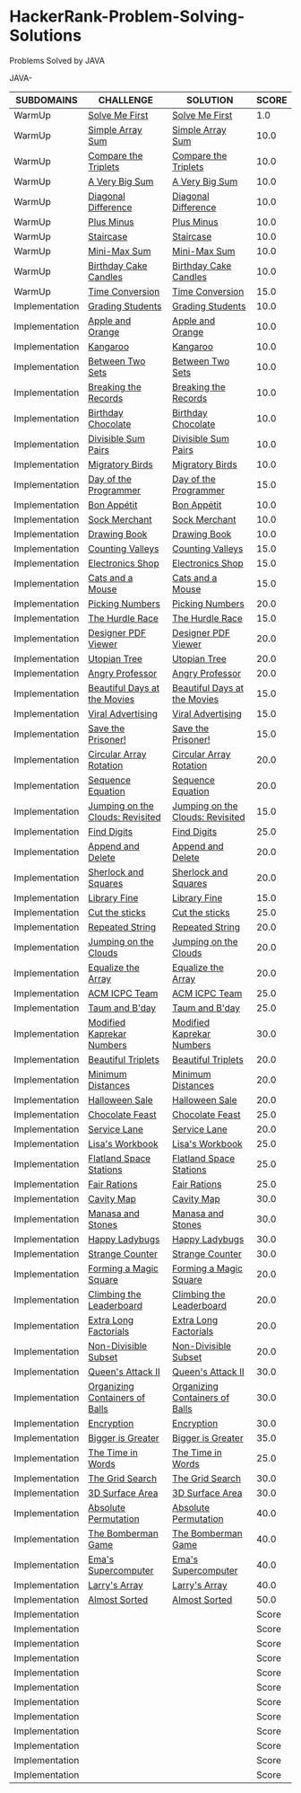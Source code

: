 # HackerRank-Problem-Solving-Solutions
Problems Solved by JAVA

JAVA-

| SUBDOMAINS  | CHALLENGE | SOLUTION | SCORE |
| ----------- | --------- | -------- | ----- |
| WarmUp | [Solve Me First](https://www.hackerrank.com/challenges/solve-me-first/problem) | [Solve Me First](https://github.com/uluhanci/HackerRank-Problem-Solving-Solutions/blob/master/Solve%20Me%20First) | 1.0 |
|WarmUp| [Simple Array Sum](https://www.hackerrank.com/challenges/simple-array-sum/problem) | [Simple Array Sum](https://github.com/uluhanci/HackerRank-Problem-Solving-Solutions/blob/master/Simple%20Array%20Sum) | 10.0 |
|WarmUp| [Compare the Triplets](https://www.hackerrank.com/challenges/compare-the-triplets/problem) | [Compare the Triplets](https://github.com/uluhanci/HackerRank-Problem-Solving-Solutions/blob/master/Compare%20the%20Triplets) | 10.0 |
|WarmUp| [A Very Big Sum](https://www.hackerrank.com/challenges/a-very-big-sum/problem) | [A Very Big Sum](https://github.com/uluhanci/HackerRank-Problem-Solving-Solutions/blob/master/A%20Very%20Big%20Sum) | 10.0 |
|WarmUp| [Diagonal Difference](https://www.hackerrank.com/challenges/diagonal-difference/problem) | [Diagonal Difference](https://github.com/uluhanci/HackerRank-Problem-Solving-Solutions/blob/master/Diagonal%20Difference) | 10.0 |
|WarmUp| [Plus Minus](https://www.hackerrank.com/challenges/plus-minus/problem) | [Plus Minus](https://github.com/uluhanci/HackerRank-Problem-Solving-Solutions/blob/master/Plus%20Minus) | 10.0 |
|WarmUp| [Staircase](https://www.hackerrank.com/challenges/staircase/problem) | [Staircase](https://github.com/uluhanci/HackerRank-Problem-Solving-Solutions/blob/master/Staircase) | 10.0 |
|WarmUp| [Mini-Max Sum](https://www.hackerrank.com/challenges/mini-max-sum/problem) | [Mini-Max Sum](https://github.com/uluhanci/HackerRank-Problem-Solving-Solutions/blob/master/Mini-Max%20Sum) |10.0|
|WarmUp| [Birthday Cake Candles](https://www.hackerrank.com/challenges/birthday-cake-candles/problem) | [Birthday Cake Candles](https://github.com/uluhanci/HackerRank-Problem-Solving-Solutions/blob/master/Birthday%20Cake%20Candles) |10.0|
|WarmUp| [Time Conversion](https://www.hackerrank.com/challenges/time-conversion/problem) | [Time Conversion](https://github.com/uluhanci/HackerRank-Problem-Solving-Solutions/blob/master/Time%20Conversion) | 15.0 |
|Implementation| [Grading Students](https://www.hackerrank.com/challenges/grading/problem) | [Grading Students](https://github.com/uluhanci/HackerRank-Problem-Solving-Solutions/blob/master/Grading%20Students) | 10.0 |
|Implementation| [Apple and Orange](https://www.hackerrank.com/challenges/apple-and-orange/problem) | [Apple and Orange](https://github.com/uluhanci/HackerRank-Problem-Solving-Solutions/blob/master/Apple%20and%20Orange) | 10.0 |
|Implementation| [Kangaroo](https://www.hackerrank.com/challenges/kangaroo/problem) | [Kangaroo](https://github.com/uluhanci/HackerRank-Problem-Solving-Solutions/blob/master/Kangaroo) | 10.0 |
|Implementation| [Between Two Sets](https://www.hackerrank.com/challenges/between-two-sets/problem) | [Between Two Sets](https://github.com/uluhanci/HackerRank-Problem-Solving-Solutions/blob/master/Between%20Two%20Sets) | 10.0 |
|Implementation| [Breaking the Records](https://www.hackerrank.com/challenges/breaking-best-and-worst-records/problem) | [Breaking the Records](https://github.com/uluhanci/HackerRank-Problem-Solving-Solutions/blob/master/Breaking%20the%20Records) | 10.0 |
|Implementation| [Birthday Chocolate](https://www.hackerrank.com/challenges/the-birthday-bar/problem) | [Birthday Chocolate](https://github.com/uluhanci/HackerRank-Problem-Solving-Solutions/blob/master/Birthday%20Chocolate) | 10.0|
|Implementation| [Divisible Sum Pairs](https://www.hackerrank.com/challenges/divisible-sum-pairs/problem) | [Divisible Sum Pairs](https://github.com/uluhanci/HackerRank-Problem-Solving-Solutions/blob/master/Divisible%20Sum%20Pairs) | 10.0 |
|Implementation| [Migratory Birds](https://www.hackerrank.com/challenges/migratory-birds/problem) | [Migratory Birds](https://github.com/uluhanci/HackerRank-Problem-Solving-Solutions/blob/master/Migratory%20Birds) | 10.0 |
|Implementation| [Day of the Programmer](https://www.hackerrank.com/challenges/day-of-the-programmer/problem) | [Day of the Programmer](https://github.com/uluhanci/HackerRank-Problem-Solving-Solutions/blob/master/Day%20of%20the%20Programmer) | 15.0 |
|Implementation| [Bon Appétit](https://www.hackerrank.com/challenges/bon-appetit/problem) | [Bon Appétit](https://github.com/uluhanci/HackerRank-Problem-Solving-Solutions/blob/master/Bon%20App%C3%A9tit) | 10.0 |
|Implementation| [Sock Merchant](https://www.hackerrank.com/challenges/sock-merchant/problem) | [Sock Merchant](https://github.com/uluhanci/HackerRank-Problem-Solving-Solutions/blob/master/Sock%20Merchant) | 10.0 |
|Implementation| [Drawing Book](https://www.hackerrank.com/challenges/drawing-book/problem) | [Drawing Book](https://github.com/uluhanci/HackerRank-Problem-Solving-Solutions/blob/master/Drawing%20Book) | 10.0 |
|Implementation| [Counting Valleys](https://www.hackerrank.com/challenges/counting-valleys/problem) | [Counting Valleys](https://github.com/uluhanci/HackerRank-Problem-Solving-Solutions/blob/master/Counting%20Valleys) | 15.0 |
|Implementation| [Electronics Shop](https://www.hackerrank.com/challenges/electronics-shop/problem) | [Electronics Shop](https://github.com/uluhanci/HackerRank-Problem-Solving-Solutions/blob/master/Electronics%20Shop) | 15.0 |
|Implementation| [Cats and a Mouse](https://www.hackerrank.com/challenges/cats-and-a-mouse/problem) | [Cats and a Mouse](https://github.com/uluhanci/HackerRank-Problem-Solving-Solutions/blob/master/Cats%20and%20a%20Mouse) | 15.0 |
|Implementation| [Picking Numbers](https://www.hackerrank.com/challenges/picking-numbers/problem) | [Picking Numbers](https://github.com/uluhanci/HackerRank-Problem-Solving-Solutions/blob/master/Picking%20Numbers) | 20.0 |
|Implementation| [The Hurdle Race](https://www.hackerrank.com/challenges/the-hurdle-race/problem) | [The Hurdle Race](https://github.com/uluhanci/HackerRank-Problem-Solving-Solutions/blob/master/The%20Hurdle%20Race) | 15.0 |
|Implementation| [Designer PDF Viewer](https://www.hackerrank.com/challenges/designer-pdf-viewer/problem) | [Designer PDF Viewer](https://github.com/uluhanci/HackerRank-Problem-Solving-Solutions/blob/master/Designer%20PDF%20Viewer) | 20.0 |
|Implementation| [Utopian Tree](https://www.hackerrank.com/challenges/utopian-tree/problem) | [Utopian Tree](https://github.com/uluhanci/HackerRank-Problem-Solving-Solutions/blob/master/Utopian%20Tree) | 20.0 |
|Implementation| [Angry Professor](https://www.hackerrank.com/challenges/angry-professor/problem) | [Angry Professor](https://github.com/uluhanci/HackerRank-Problem-Solving-Solutions/blob/master/Angry%20Professor) | 20.0 |
|Implementation| [Beautiful Days at the Movies](https://www.hackerrank.com/challenges/beautiful-days-at-the-movies/problem) | [Beautiful Days at the Movies](https://github.com/uluhanci/HackerRank-Problem-Solving-Solutions/blob/master/Beautiful%20Days%20at%20the%20Movies) | 15.0 |
|Implementation| [Viral Advertising](https://www.hackerrank.com/challenges/strange-advertising/problem) | [Viral Advertising](https://github.com/uluhanci/HackerRank-Problem-Solving-Solutions/blob/master/Viral%20Advertising) | 15.0 |
|Implementation| [Save the Prisoner!](https://www.hackerrank.com/challenges/save-the-prisoner/problem) | [Save the Prisoner!](https://github.com/uluhanci/HackerRank-Problem-Solving-Solutions/blob/master/Save%20the%20Prisoner!) | 15.0 |
|Implementation| [Circular Array Rotation](https://www.hackerrank.com/challenges/circular-array-rotation/problem) | [Circular Array Rotation](https://github.com/uluhanci/HackerRank-Problem-Solving-Solutions/blob/master/Circular%20Array%20Rotation) | 20.0 |
|Implementation| [Sequence Equation](https://www.hackerrank.com/challenges/permutation-equation/problem) | [Sequence Equation](https://github.com/uluhanci/HackerRank-Problem-Solving-Solutions/blob/master/Sequence%20Equation) | 20.0 |
|Implementation| [Jumping on the Clouds: Revisited](https://www.hackerrank.com/challenges/jumping-on-the-clouds-revisited/problem) | [Jumping on the Clouds: Revisited](https://github.com/uluhanci/HackerRank-Problem-Solving-Solutions/blob/master/Jumping%20on%20the%20Clouds:%20Revisited) | 15.0 |
|Implementation| [Find Digits](https://www.hackerrank.com/challenges/find-digits/problem) | [Find Digits](https://github.com/uluhanci/HackerRank-Problem-Solving-Solutions/blob/master/Find%20Digits) | 25.0 |
|Implementation| [Append and Delete](https://www.hackerrank.com/challenges/append-and-delete/problem) | [Append and Delete](https://github.com/uluhanci/HackerRank-Problem-Solving-Solutions/blob/master/Append%20and%20Delete) | 20.0 |
|Implementation| [Sherlock and Squares](https://www.hackerrank.com/challenges/sherlock-and-squares/problem) | [Sherlock and Squares](https://github.com/uluhanci/HackerRank-Problem-Solving-Solutions/blob/master/Sherlock%20and%20Squares) | 20.0 |
|Implementation| [Library Fine](https://www.hackerrank.com/challenges/library-fine/problem) | [Library Fine](https://github.com/uluhanci/HackerRank-Problem-Solving-Solutions/blob/master/Library%20Fine) | 15.0 |
|Implementation| [Cut the sticks](https://www.hackerrank.com/challenges/cut-the-sticks/problem) | [Cut the sticks](https://github.com/uluhanci/HackerRank-Problem-Solving-Solutions/blob/master/Cut%20the%20sticks) | 25.0 |
|Implementation| [Repeated String](https://www.hackerrank.com/challenges/repeated-string/problem) | [Repeated String](https://github.com/uluhanci/HackerRank-Problem-Solving-Solutions/blob/master/Repeated%20String) | 20.0 |
|Implementation| [Jumping on the Clouds](https://www.hackerrank.com/challenges/jumping-on-the-clouds/problem) | [Jumping on the Clouds](https://github.com/uluhanci/HackerRank-Problem-Solving-Solutions/blob/master/Jumping%20on%20the%20Clouds) | 20.0 |
|Implementation| [Equalize the Array](https://www.hackerrank.com/challenges/equality-in-a-array/problem) | [Equalize the Array](https://github.com/uluhanci/HackerRank-Problem-Solving-Solutions/blob/master/Equalize%20the%20Array) | 20.0 |
|Implementation| [ACM ICPC Team](https://www.hackerrank.com/challenges/acm-icpc-team/problem) | [ACM ICPC Team](https://github.com/uluhanci/HackerRank-Problem-Solving-Solutions/blob/master/ACM%20ICPC%20Team) | 25.0 |
|Implementation| [Taum and B'day](https://www.hackerrank.com/challenges/taum-and-bday/problem) | [Taum and B'day](https://github.com/uluhanci/HackerRank-Problem-Solving-Solutions/blob/master/Taum%20and%20B'day) | 25.0 |
|Implementation| [Modified Kaprekar Numbers](https://www.hackerrank.com/challenges/kaprekar-numbers/problem) | [Modified Kaprekar Numbers](https://github.com/uluhanci/HackerRank-Problem-Solving-Solutions/blob/master/Modified%20Kaprekar%20Numbers) | 30.0 |
|Implementation| [Beautiful Triplets](https://www.hackerrank.com/challenges/beautiful-triplets/problem) | [Beautiful Triplets](https://github.com/uluhanci/HackerRank-Problem-Solving-Solutions/blob/master/Beautiful%20Triplets) | 20.0 |
|Implementation| [Minimum Distances](https://www.hackerrank.com/challenges/minimum-distances/problem) | [Minimum Distances](https://github.com/uluhanci/HackerRank-Problem-Solving-Solutions/blob/master/Minimum%20Distances) | 20.0 |
|Implementation| [Halloween Sale](https://www.hackerrank.com/challenges/halloween-sale/problem) | [Halloween Sale](https://github.com/uluhanci/HackerRank-Problem-Solving-Solutions/blob/master/Halloween%20Sale) | 20.0 |
|Implementation| [Chocolate Feast](https://www.hackerrank.com/challenges/chocolate-feast/problem) | [Chocolate Feast](https://github.com/uluhanci/HackerRank-Problem-Solving-Solutions/blob/master/Chocolate%20Feast) | 25.0 |
|Implementation| [Service Lane](https://www.hackerrank.com/challenges/service-lane/problem) | [Service Lane](https://github.com/uluhanci/HackerRank-Problem-Solving-Solutions/blob/master/Service%20Lane) | 20.0 |
|Implementation| [Lisa's Workbook](https://www.hackerrank.com/challenges/lisa-workbook/problem) | [Lisa's Workbook](https://github.com/uluhanci/HackerRank-Problem-Solving-Solutions/blob/master/Lisa's%20Workbook) | 25.0 |
|Implementation| [Flatland Space Stations](https://www.hackerrank.com/challenges/flatland-space-stations/problem) | [Flatland Space Stations](https://github.com/uluhanci/HackerRank-Problem-Solving-Solutions/blob/master/Flatland%20Space%20Stations) | 25.0 |
|Implementation| [Fair Rations](https://www.hackerrank.com/challenges/fair-rations/problem) | [Fair Rations](https://github.com/uluhanci/HackerRank-Problem-Solving-Solutions/blob/master/Fair%20Rations) | 25.0 |
|Implementation| [Cavity Map](https://www.hackerrank.com/challenges/cavity-map/problem) | [Cavity Map](https://github.com/uluhanci/HackerRank-Problem-Solving-Solutions/blob/master/Cavity%20Map) | 30.0 |
|Implementation| [Manasa and Stones](https://www.hackerrank.com/challenges/manasa-and-stones/problem) | [Manasa and Stones](https://github.com/uluhanci/HackerRank-Problem-Solving-Solutions/blob/master/Manasa%20and%20Stones) | 30.0 |
|Implementation| [Happy Ladybugs](https://www.hackerrank.com/challenges/happy-ladybugs/problem) | [Happy Ladybugs](https://github.com/uluhanci/HackerRank-Problem-Solving-Solutions/blob/master/Happy%20Ladybugs) | 30.0 |
|Implementation| [Strange Counter](https://www.hackerrank.com/challenges/strange-code/problem) | [Strange Counter](https://github.com/uluhanci/HackerRank-Problem-Solving-Solutions/blob/master/Strange%20Counter) | 30.0 |
|Implementation| [Forming a Magic Square](https://www.hackerrank.com/challenges/magic-square-forming/problem) | [Forming a Magic Square](https://github.com/uluhanci/HackerRank-Problem-Solving-Solutions/blob/master/Forming%20a%20Magic%20Square) | 20.0 |
|Implementation| [Climbing the Leaderboard](https://www.hackerrank.com/challenges/climbing-the-leaderboard/problem) | [Climbing the Leaderboard](https://github.com/uluhanci/HackerRank-Problem-Solving-Solutions/blob/master/Climbing%20the%20Leaderboard) | 20.0 |
|Implementation| [Extra Long Factorials](https://www.hackerrank.com/challenges/extra-long-factorials/problem) | [Extra Long Factorials](https://github.com/uluhanci/HackerRank-Problem-Solving-Solutions/blob/master/Extra%20Long%20Factorials) | 20.0 |
|Implementation| [Non-Divisible Subset](https://www.hackerrank.com/challenges/non-divisible-subset/problem) | [Non-Divisible Subset](https://github.com/uluhanci/HackerRank-Problem-Solving-Solutions/blob/master/Non-Divisible%20Subset) | 20.0 |
|Implementation| [Queen's Attack II](https://www.hackerrank.com/challenges/queens-attack-2/problem) | [Queen's Attack II](https://github.com/uluhanci/HackerRank-Problem-Solving-Solutions/blob/master/Queen's%20Attack%20II) | 30.0 |
|Implementation| [Organizing Containers of Balls](https://www.hackerrank.com/challenges/organizing-containers-of-balls/problem) | [Organizing Containers of Balls](https://github.com/uluhanci/HackerRank-Problem-Solving-Solutions/blob/master/Organizing%20Containers%20of%20Balls) | 30.0 |
|Implementation| [Encryption](https://www.hackerrank.com/challenges/encryption/problem) | [Encryption](https://github.com/uluhanci/HackerRank-Problem-Solving-Solutions/blob/master/Encryption) | 30.0 |
|Implementation| [Bigger is Greater](https://www.hackerrank.com/challenges/bigger-is-greater/problem) | [Bigger is Greater](https://github.com/uluhanci/HackerRank-Problem-Solving-Solutions/blob/master/Bigger%20is%20Greater) | 35.0 |
|Implementation| [The Time in Words](https://www.hackerrank.com/challenges/the-time-in-words/problem) | [The Time in Words](https://github.com/uluhanci/HackerRank-Problem-Solving-Solutions/blob/master/The%20Time%20in%20Words) | 25.0 |
|Implementation| [The Grid Search](https://www.hackerrank.com/challenges/the-grid-search/problem) | [The Grid Search](https://github.com/uluhanci/HackerRank-Problem-Solving-Solutions/blob/master/The%20Grid%20Search) | 30.0 |
|Implementation| [3D Surface Area](https://www.hackerrank.com/challenges/3d-surface-area/problem) | [3D Surface Area](https://github.com/uluhanci/HackerRank-Problem-Solving-Solutions/blob/master/3D%20Surface%20Area) | 30.0 |
|Implementation| [Absolute Permutation](https://www.hackerrank.com/challenges/absolute-permutation/problem) | [Absolute Permutation](https://github.com/uluhanci/HackerRank-Problem-Solving-Solutions/blob/master/Absolute%20Permutation) | 40.0 |
|Implementation| [The Bomberman Game](https://www.hackerrank.com/challenges/bomber-man/problem) | [The Bomberman Game](https://github.com/uluhanci/HackerRank-Problem-Solving-Solutions/blob/master/The%20Bomberman%20Game) | 40.0 |
|Implementation| [Ema's Supercomputer](https://www.hackerrank.com/challenges/two-pluses/problem) | [Ema's Supercomputer](https://github.com/uluhanci/HackerRank-Problem-Solving-Solutions/blob/master/Ema's%20Supercomputer) | 40.0 |
|Implementation| [Larry's Array](https://www.hackerrank.com/challenges/larrys-array/problem) | [Larry's Array](https://github.com/uluhanci/HackerRank-Problem-Solving-Solutions/blob/master/Larry's%20Array) | 40.0 |
|Implementation| [Almost Sorted](https://www.hackerrank.com/challenges/almost-sorted/problem) | [Almost Sorted](https://github.com/uluhanci/HackerRank-Problem-Solving-Solutions/blob/master/Almost%20Sorted) | 50.0 |
|Implementation| []() | []() | Score|
|Implementation| []() | []() | Score|
|Implementation| []() | []() | Score|
|Implementation| []() | []() | Score|
|Implementation| []() | []() | Score|
|Implementation| []() | []() | Score|
|Implementation| []() | []() | Score|
|Implementation| []() | []() | Score|
|Implementation| []() | []() | Score|
|Implementation| []() | []() | Score|
|Implementation| []() | []() | Score|
|Implementation| []() | []() | Score|

